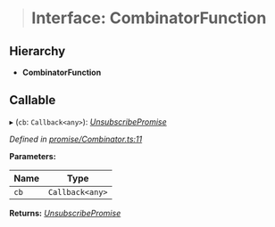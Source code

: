 > # Interface: CombinatorFunction

## Hierarchy

* **CombinatorFunction**

## Callable

▸ (`cb`: `Callback<any>`): *[UnsubscribePromise](../modules/_types_.md#unsubscribepromise)*

*Defined in [promise/Combinator.ts:11](https://github.com/polkadot-js/api/blob/71c5920/packages/api/src/promise/Combinator.ts#L11)*

**Parameters:**

Name | Type |
------ | ------ |
`cb` | `Callback<any>` |

**Returns:** *[UnsubscribePromise](../modules/_types_.md#unsubscribepromise)*